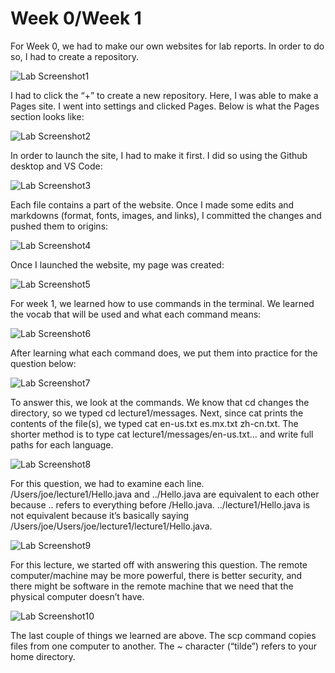 # **Week 0/Week 1**

For Week 0, we had to make our own websites for lab reports. In order to do so, I had to create a repository.

![Lab Screenshot1](Screen-Shot-2022-09-30-at-12.02.30-PM.png)

I had to click the “+” to create a new repository. Here, I was able to make a Pages site. I went into settings and clicked Pages. Below is what the Pages section looks like:

![Lab Screenshot2](Screen-Shot-2022-09-30-at-12.03.07-PM.png)

In order to launch the site, I had to make it first. I did so using the Github desktop and VS Code:

![Lab Screenshot3](Screen-Shot-2022-09-30-at-12.03.31-PM.png)

Each file contains a part of the website. Once I made some edits and markdowns (format, fonts, images, and links), I committed the changes and pushed them to origins:

![Lab Screenshot4](Screen-Shot-2022-09-30-at-12.13.47-PM.png)

Once I launched the website, my page was created:

![Lab Screenshot5](Screen-Shot-2022-09-30-at-12.38.30-PM.png)

For week 1, we learned how to use commands in the terminal. We learned the vocab that will be used and what each command means:

![Lab Screenshot6](Screen-Shot-2022-09-30-at-12.18.20-PM.png)

After learning what each command does, we put them into practice for the question below:

![Lab Screenshot7](Screen-Shot-2022-09-30-at-12.18.20-PM.PNG)

To answer this, we look at the commands. We know that cd changes the directory, so we typed cd lecture1/messages. Next, since cat prints the contents of the file(s), we typed cat en-us.txt es.mx.txt zh-cn.txt. The shorter method is to type cat lecture1/messages/en-us.txt… and write full paths for each language.

![Lab Screenshot8](Screen-Shot-2022-09-30-at-12.18.33-PM.png)

For this question, we had to examine each line. /Users/joe/lecture1/Hello.java and ../Hello.java are equivalent to each other because .. refers to everything before /Hello.java. ../lecture1/Hello.java is not equivalent because it’s basically saying /Users/joe/Users/joe/lecture1/lecture1/Hello.java.

![Lab Screenshot9](Screen-Shot-2022-09-30-at-12.19.16-PM.png)

For this lecture, we started off with answering this question. The remote computer/machine may be more powerful, there is better security, and there might be software in the remote machine that we need that the physical computer doesn’t have.

![Lab Screenshot10](Screen-Shot-2022-09-30-at-12.19.56-PM.png)

The last couple of things we learned are above. The scp command copies files from one computer to another. The ~ character (“tilde”) refers to your home directory. 

